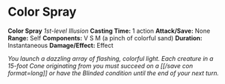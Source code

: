 # Color Spray

**Color Spray**
_1st-level Illusion_
**Casting Time:** 1 action
**Attack/Save:** None
**Range:** Self
**Components:** V S M (a pinch of colorful sand)
**Duration:** Instantaneous
**Damage/Effect:** Effect

*You launch a dazzling array of flashing, colorful light. Each creature in a 15-foot Cone originating from you must succeed on a [[/save con format=long]] or have the Blinded condition until the end of your next turn.*